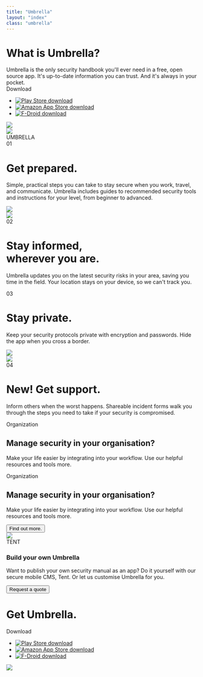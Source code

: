 ```yaml
---
title: "Umbrella"
layout: "index"
class: "umbrella"
---
```

<div class="intro">
  <div class="container">
    <div class="row">
      <div class="col-lg-6 col-md-12">
        <h1 class="float-left">What is Umbrella?</h1>
        <div class="home-description float-left">Umbrella is the only security handbook you'll ever need in a free, open source app. It's up-to-date information you can trust. And it's always in your pocket.</div>		
        <div class="stores float-left">
          <div class="spacer-top30 download">Download</div>
          <ul class="list-inline">
            <li class="list-inline-item">
              <a target="_blank" href="https://play.google.com/store/apps/details?id=org.secfirst.umbrella">
                <img src="/imgs/download-playstore.png" alt="Play Store download" title="Download from Play Store" />
              </a>
            </li>
            <li class="list-inline-item">
              <a target="_blank" href="https://www.amazon.com/Security-First-Umbrella-made-easy/dp/B01AKN9M1Y">
                <img src="/imgs/download-amazon.png" alt="Amazon App Store download" title="Download from Amazon App Store" />
              </a>
            </li>
            <li class="list-inline-item">
              <a target="_blank" href="https://secfirst.org/fdroid/repo/?fingerprint=39EB57052F8D684514176819D1645F6A0A7BD943DBC31AB101949006AC0BC228">
                <img src="/imgs/download-fdroid.png" alt="F-Droid download" title="Download from F-Droid" />
              </a>
            </li>
          </ul>
        </div>
      </div>
    </div>
  <img class="hero-app d-none d-lg-block float-right pull-up" src="/imgs/hero-app-2.png">
  </div>
</div>
<div class="container background-white">
  <div class="row spacer-top150">
    <div class="col-3">
      <img src="/imgs/umbrella-logo.png">
    </div>
    <div class="col-6">
      <div class="app-name">UMBRELLA</div>
    </div>
  </div>
</div>
<div class="container background-white">
  <div class="umbrella-row umbrella-row-left row spacer-top30">
    <div class="col-6">
      <div class="number">01</div>
      <div class="umbrella-text">
        <h1>Get prepared.</h1>
        <p>Simple, practical steps you can take to stay secure when you work, travel, and communicate. Umbrella includes guides to recommended security tools and instructions for your level, from beginner to advanced.</p>
      </div>
    </div>
    <div class="col-6">
      <img src="/imgs/umbrella-prepared.png">
    </div>
  </div>
  <div class="umbrella-row umbrella-row-right row spacer-top30">
    <div class="col-6">
      <img src="/imgs/umbrella-informed.png">
    </div>
    <div class="col-6">
      <div class="number">02</div>
      <div class="umbrella-text">
        <h1>Stay informed, <br/>wherever you are.</h1>
        <p>Umbrella updates you on the latest security risks in your area, saving you time in the field. Your location stays on your device, so we can't track you.</p>
      </div>
    </div>
  </div>
  <div class="umbrella-row umbrella-row-left row spacer-top30">
    <div class="col-6">
      <div class="number">03</div>
      <div class="umbrella-text">
        <h1>Stay private.</h1>
        <p>Keep your security protocols private with encryption and passwords. Hide the app when you cross a border.</p>
      </div>
    </div>
    <div class="col-6">
      <img src="/imgs/umbrella-private.png">
    </div>
  </div>
  <div class="umbrella-row umbrella-row-right row spacer-top30">
    <div class="col-6">
      <img src="/imgs/umbrella-informed.png">
    </div>
    <div class="col-6">
      <div class="number">04</div>
      <div class="umbrella-text">
        <h1>New! Get support.</h1>
        <p>Inform others when the worst happens. Shareable incident forms walk you through the steps you need to take if your security is compromised.</p>
      </div>
    </div>
  </div>
</div>
<div class="gradient-parent row spacer-top150">
  <div class="col-6 gradient-box red">
    <div class="gradient-content">
      <div class="organisation">Organization</div>
      <h2>Manage security in your organisation?</h2>
      <p>Make your life easier by integrating into your workflow. Use our helpful resources and tools more.</p>
    </div>
  </div>
  <div class="col-6 gradient-box blue">
    <div class="gradient-content">
      <div class="organisation">Organization</div>
      <h2>Manage security in your organisation?</h2>
      <p>Make your life easier by integrating into your workflow. Use our helpful resources and tools more.</p>
      <a href="./umbrella/">
        <button type="button" class="btn btn-primary">Find out more.</button>
      </a>
    </div>
  </div>
</div>
<div class="container">
  <div class="row spacer-top150">
    <div class="col-2"> 
      <img src="/imgs/tent-logo.png">
    </div>
    <div class="col-4">
      <div class="app-name">TENT
      </div>
    </div>
    <div class="col-6 tent-text">
      <h3>Build your own Umbrella</h3>
      <p>Want to publish your own security manual as an app? 
Do it yourself with our secure mobile CMS, Tent. 
Or let us customise Umbrella for you.
      </p>
      <a href="./tent/" ><button type="button" class="btn btn-primary">Request a quote</button></a>
    </div>
  </div>
</div>
<div class="get-umbrella">
  <div class="container">
    <div class="row">
      <div class="col-6">
        <h1 class="float-left">Get Umbrella.</h1>
        <div class="stores float-left">
          <div class="spacer-top30 download">Download</div>
          <ul class="list-inline">
            <li class="list-inline-item">
              <a target="_blank" href="https://play.google.com/store/apps/details?id=org.secfirst.umbrella">
                <img src="/imgs/download-playstore.png" alt="Play Store download" title="Download from Play Store" />
              </a>
            </li>
            <li class="list-inline-item">
              <a target="_blank" href="https://www.amazon.com/Security-First-Umbrella-made-easy/dp/B01AKN9M1Y">
                <img src="/imgs/download-amazon.png" alt="Amazon App Store download" title="Download from Amazon App Store" />
              </a>
            </li>
            <li class="list-inline-item">
              <a target="_blank" href="https://secfirst.org/fdroid/repo/?fingerprint=39EB57052F8D684514176819D1645F6A0A7BD943DBC31AB101949006AC0BC228">
                <img src="/imgs/download-fdroid.png" alt="F-Droid download" title="Download from F-Droid" />
              </a>
            </li>
          </ul>
        </div>
      </div>
      <div class="col-6 logo">
        <img src="/imgs/umbrella-logo.png"/>
      </div>
    </div>
  </div>
</div>
